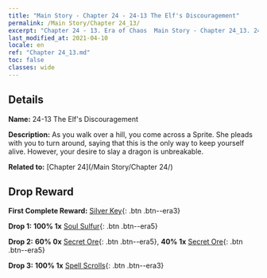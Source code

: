 ```yaml
---
title: "Main Story - Chapter 24 - 24-13 The Elf's Discouragement"
permalink: /Main Story/Chapter 24_13/
excerpt: "Chapter 24 - 13. Era of Chaos  Main Story - Chapter 24_13. 24-13 The Elf's Discouragement"
last_modified_at: 2021-04-10
locale: en
ref: "Chapter 24_13.md"
toc: false
classes: wide
---
```


## Details

 **Name:** 24-13 The Elf's Discouragement

 **Description:** As you walk over a hill, you come across a Sprite. She pleads with you to turn around, saying that this is the only way to keep yourself alive. However, your desire to slay a dragon is unbreakable.

 **Related to:** [Chapter 24](/Main Story/Chapter 24/)

## Drop Reward

 **First Complete Reward:** [Silver Key](/Items/con_693/){: .btn .btn--era3}

 **Drop 1:** **100% 1x** [Soul Sulfur](/Items/mat_85/){: .btn .btn--era5}

 **Drop 2:** **60% 0x** [Secret Ore](/Items/mat_75/){: .btn .btn--era5}, **40% 1x** [Secret Ore](/Items/mat_75/){: .btn .btn--era5}

 **Drop 3:** **100% 1x** [Spell Scrolls](/Items/con_694/){: .btn .btn--era3}

